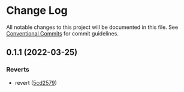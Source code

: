 # Change Log

All notable changes to this project will be documented in this file.
See [Conventional Commits](https://conventionalcommits.org) for commit guidelines.

## 0.1.1 (2022-03-25)


### Reverts

* revert ([5cd2579](https://github.com/yzydeveloper/my-lint/commit/5cd2579a92d4763a66e1fb8173b4674a06052f8d))
